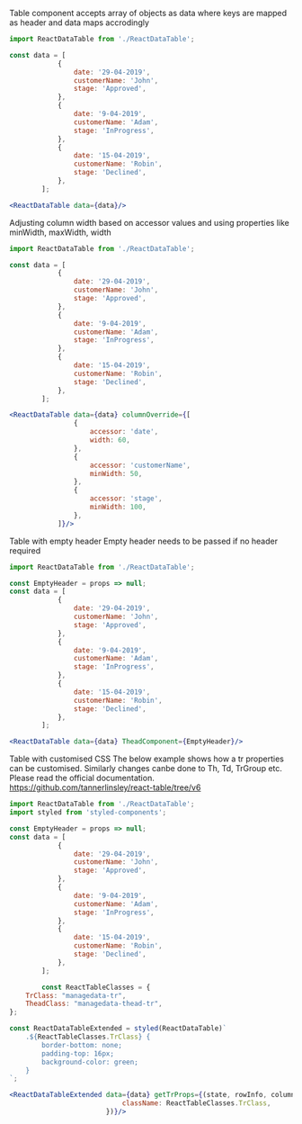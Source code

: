 Table component
accepts array of objects as data where keys are mapped as header and data maps accrodingly

```jsx
import ReactDataTable from './ReactDataTable';

const data = [
            {
                date: '29-04-2019',
                customerName: 'John',
                stage: 'Approved',
            },
            {
                date: '9-04-2019',
                customerName: 'Adam',
                stage: 'InProgress',
            },
            {
                date: '15-04-2019',
                customerName: 'Robin',
                stage: 'Declined',
            },
        ];

<ReactDataTable data={data}/>
```
Adjusting column width based on accessor values and using properties like minWidth, maxWidth, width
```jsx
import ReactDataTable from './ReactDataTable';

const data = [
            {
                date: '29-04-2019',
                customerName: 'John',
                stage: 'Approved',
            },
            {
                date: '9-04-2019',
                customerName: 'Adam',
                stage: 'InProgress',
            },
            {
                date: '15-04-2019',
                customerName: 'Robin',
                stage: 'Declined',
            },
        ];

<ReactDataTable data={data} columnOverride={[
                {
                    accessor: 'date',
                    width: 60,
                },
                {
                    accessor: 'customerName',
                    minWidth: 50,
                },
                {
                    accessor: 'stage',
                    minWidth: 100,
                },
            ]}/>
```

Table with empty header
Empty header needs to be passed if no header required
```jsx
import ReactDataTable from './ReactDataTable';

const EmptyHeader = props => null;
const data = [
            {
                date: '29-04-2019',
                customerName: 'John',
                stage: 'Approved',
            },
            {
                date: '9-04-2019',
                customerName: 'Adam',
                stage: 'InProgress',
            },
            {
                date: '15-04-2019',
                customerName: 'Robin',
                stage: 'Declined',
            },
        ];

<ReactDataTable data={data} TheadComponent={EmptyHeader}/>
```


Table with customised CSS
The below example shows how a tr properties can be customised.
Similarly changes canbe done to Th, Td, TrGroup etc.
Please read the official documentation.
https://github.com/tannerlinsley/react-table/tree/v6
```jsx
import ReactDataTable from './ReactDataTable';
import styled from 'styled-components';

const EmptyHeader = props => null;
const data = [
            {
                date: '29-04-2019',
                customerName: 'John',
                stage: 'Approved',
            },
            {
                date: '9-04-2019',
                customerName: 'Adam',
                stage: 'InProgress',
            },
            {
                date: '15-04-2019',
                customerName: 'Robin',
                stage: 'Declined',
            },
        ];

        const ReactTableClasses = {
    TrClass: "managedata-tr",
    TheadClass: "managedata-thead-tr",
};

const ReactDataTableExtended = styled(ReactDataTable)`
    .${ReactTableClasses.TrClass} {
        border-bottom: none;
        padding-top: 16px;
        background-color: green;
    }
`;

<ReactDataTableExtended data={data} getTrProps={(state, rowInfo, column) => ({
                            className: ReactTableClasses.TrClass,
                        })}/>
```